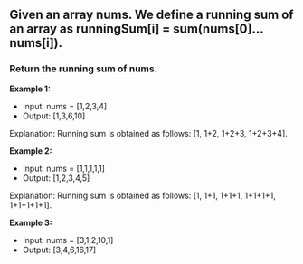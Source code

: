 ## Given an array nums. We define a running sum of an array as runningSum[i] = sum(nums[0]…nums[i]).
### Return the running sum of nums.

**Example 1:**

- Input: nums = [1,2,3,4]
- Output: [1,3,6,10]

Explanation: Running sum is obtained as follows: [1, 1+2, 1+2+3, 1+2+3+4].

**Example 2:**

- Input: nums = [1,1,1,1,1]
- Output: [1,2,3,4,5]

Explanation: Running sum is obtained as follows: [1, 1+1, 1+1+1, 1+1+1+1, 1+1+1+1+1].

**Example 3:**

- Input: nums = [3,1,2,10,1]
- Output: [3,4,6,16,17]
